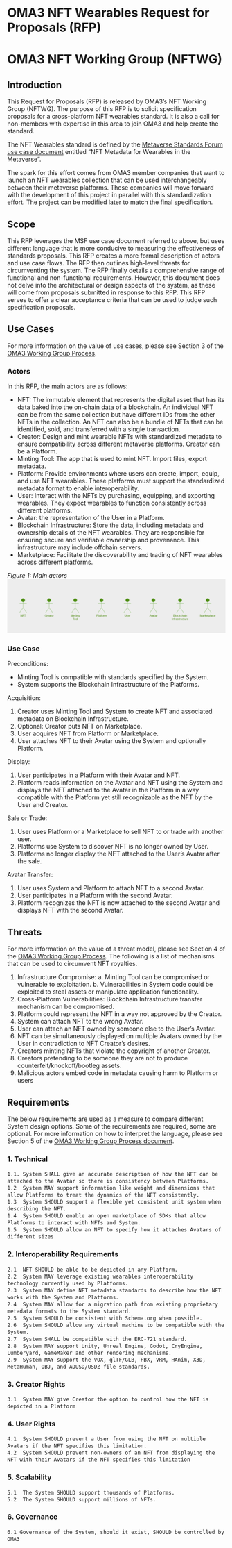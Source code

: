 # OMA3 NFT Wearables Request for Proposals (RFP)
# OMA3 NFT Working Group (NFTWG)

## Introduction

This Request for Proposals (RFP) is released by OMA3’s NFT Working Group (NFTWG). The purpose of this RFP is to solicit specification proposals for a cross-platform NFT wearables standard.  It is also a call for non-members with expertise in this area to join OMA3 and help create the standard.

The NFT Wearables standard is defined by the [Metaverse Standards Forum use case document](https://docs.google.com/document/d/1DaHzeooAMzg3fYxXh3FlIgPPlCPFt6Ot8avKp-sqtBY/) entitled “NFT Metadata for Wearables in the Metaverse”.  

The spark for this effort comes from OMA3 member companies that want to launch an NFT wearables collection that can be used interchangeably between their metaverse platforms.  These companies will move forward with the development of this project in parallel with this standardization effort.  The project can be modified later to match the final specification.

## Scope

This RFP leverages the MSF use case document referred to above, but uses different language that is more conducive to measuring the effectiveness of standards proposals.  This RFP creates a more formal description of actors and use case flows. The RFP then outlines high-level threats for circumventing the system.  The RFP finally details a comprehensive range of functional and non-functional requirements. However, this document does not delve into the architectural or design aspects of the system, as these will come from proposals submitted in response to this RFP. This RFP serves to offer a clear acceptance criteria that can be used to judge such specification proposals.

## Use Cases

For more information on the value of use cases, please see Section 3 of the [OMA3 Working Group Process](https://github.com/oma3dao/working-group-process/blob/main/working-group-process.md). 

### Actors

In this RFP, the main actors are as follows:

  * NFT: The immutable element that represents the digital asset that has its data baked into the on-chain data of a blockchain.  An individual NFT can be from the same collection but have different IDs from the other NFTs in the collection.  An NFT can also be a bundle of NFTs that can be identified, sold, and transferred with a single transaction.
  * Creator: Design and mint wearable NFTs with standardized metadata to ensure compatibility across different metaverse platforms.  Creator can be a Platform.
  * Minting Tool: The app that is used to mint NFT. Import files, export metadata.
  * Platform: Provide environments where users can create, import, equip, and use NFT wearables. These platforms must support the standardized metadata format to enable interoperability.
  * User: Interact with the NFTs by purchasing, equipping, and exporting wearables. They expect wearables to function consistently across different platforms.
  * Avatar: the representation of the User in a Platform.
  * Blockchain Infrastructure: Store the data, including metadata and ownership details of the NFT wearables. They are responsible for ensuring secure and verifiable ownership and provenance.  This infrastructure may include offchain servers.
  * Marketplace: Facilitate the discoverability and trading of NFT wearables across different platforms.

_Figure 1: Main actors_  
![Figure1](https://github.com/oma3dao/nft-assets-rfp/blob/main/figure%201.png)  

### Use Case

Preconditions:
  * Minting Tool is compatible with standards specified by the System.
  * System supports the Blockchain Infrastructure of the Platforms.

Acquisition:
  1. Creator uses Minting Tool and System to create NFT and associated metadata on Blockchain Infrastructure.
  2. Optional:  Creator puts NFT on Marketplace.
  3. User acquires NFT from Platform or Marketplace.
  4. User attaches NFT to their Avatar using the System and optionally Platform.

Display:
  1. User participates in a Platform with their Avatar and NFT.
  2. Platform reads information on the Avatar and NFT using the System and displays the NFT attached to the Avatar in the Platform in a way compatible with the Platform yet still recognizable as the NFT by the User and Creator.

Sale or Trade:
  1. User uses Platform or a Marketplace to sell NFT to or trade with another user.
  2. Platforms use System to discover NFT is no longer owned by User.
  3. Platforms no longer display the NFT attached to the User’s Avatar after the sale.

Avatar Transfer:
  1. User uses System and Platform to attach NFT to a second Avatar.
  2. User participates in a Platform with the second Avatar.
  3. Platform recognizes the NFT is now attached to the second Avatar and displays NFT with the second Avatar.

## Threats

For more information on the value of a threat model, please see Section 4 of the [OMA3 Working Group Process](https://github.com/oma3dao/working-group-process).  The following is a list of mechanisms that can be used to circumvent NFT royalties.

  1. Infrastructure Compromise:
        a. Minting Tool can be compromised or vulnerable to exploitation.
        b. Vulnerabilities in System code could be exploited to steal assets or manipulate application functionality.
  2. Cross-Platform Vulnerabilities: Blockchain Infrastructure transfer mechanism can be compromised.
  3. Platform could represent the NFT in a way not approved by the Creator.
  4. System can attach NFT to the wrong Avatar.
  5. User can attach an NFT owned by someone else to the User’s Avatar.
  6. NFT can be simultaneously displayed on multiple Avatars owned by the User in contradiction to NFT Creator’s desires.
  7. Creators minting NFTs that violate the copyright of another Creator.
  8. Creators pretending to be someone they are not to produce counterfeit/knockoff/bootleg assets.
  9. Malicious actors embed code in metadata causing harm to Platform or users

## Requirements

The below requirements are used as a measure to compare different System design options.  Some of the requirements are required, some are optional.  For more information on how to interpret the language, please see Section 5 of the [OMA3 Working Group Process document](https://github.com/oma3dao/working-group-process). 

### 1. Technical
    1.1. System SHALL give an accurate description of how the NFT can be attached to the Avatar so there is consistency between Platforms.
    1.2  System MAY support information like weight and dimensions that allow Platforms to treat the dynamics of the NFT consistently.
    1.3  System SHOULD support a flexible yet consistent unit system when describing the NFT.
    1.4  System SHOULD enable an open marketplace of SDKs that allow Platforms to interact with NFTs and System.
    1.5  System SHOULD allow an NFT to specify how it attaches Avatars of different sizes
### 2. Interoperability Requirements
    2.1  NFT SHOULD be able to be depicted in any Platform.
    2.2  System MAY leverage existing wearables interoperability technology currently used by Platforms.
    2.3  System MAY define NFT metadata standards to describe how the NFT works with the System and Platforms.
    2.4  System MAY allow for a migration path from existing proprietary metadata formats to the System standard.
    2.5  System SHOULD be consistent with Schema.org when possible.
    2.6  System SHOULD allow any virtual machine to be compatible with the System.
    2.7  System SHALL be compatible with the ERC-721 standard.
    2.8  System MAY support Unity, Unreal Engine, Godot, CryEngine, Lumberyard, GameMaker and other rendering mechanisms.
    2.9  System MAY support the VOX, glTF/GLB, FBX, VRM, HAnim, X3D, MetaHuman, OBJ, and AOUSD/USDZ file standards.
### 3. Creator Rights
    3.1  System MAY give Creator the option to control how the NFT is depicted in a Platform
### 4. User Rights
    4.1  System SHOULD prevent a User from using the NFT on multiple Avatars if the NFT specifies this limitation.
    4.2  System SHOULD prevent non-owners of an NFT from displaying the NFT with their Avatars if the NFT specifies this limitation
### 5. Scalability
    5.1  The System SHOULD support thousands of Platforms.
    5.2  The System SHOULD support millions of NFTs.
### 6. Governance
    6.1 Governance of the System, should it exist, SHOULD be controlled by OMA3
